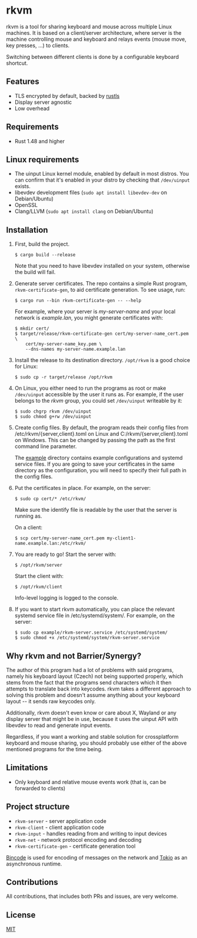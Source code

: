 # rkvm
rkvm is a tool for sharing keyboard and mouse across multiple Linux machines.
It is based on a client/server architecture, where server is the machine controlling mouse and keyboard and relays events (mouse move, key presses, ...) to clients.

Switching between different clients is done by a configurable keyboard shortcut.

## Features
- TLS encrypted by default, backed by [rustls](https://github.com/rustls/rustls)
- Display server agnostic
- Low overhead

## Requirements
- Rust 1.48 and higher

## Linux requirements
- The uinput Linux kernel module, enabled by default in most distros. You can confirm that it's enabled in your distro by checking that `/dev/uinput` exists.
- libevdev development files (`sudo apt install libevdev-dev` on Debian/Ubuntu)
- OpenSSL
- Clang/LLVM (`sudo apt install clang` on Debian/Ubuntu)

## Installation
1. First, build the project.

       $ cargo build --release

   Note that you need to have libevdev installed on your system, otherwise the build will fail.

2. Generate server certificates. The repo contains a simple Rust program, `rkvm-certificate-gen`, to aid certificate generation. To see usage, run:

       $ cargo run --bin rkvm-certificate-gen -- --help

   For example, where your server is *my-server-name* and your local network is *example.lan*, you might generate certificates with:

       $ mkdir cert/
       $ target/release/rkvm-certificate-gen cert/my-server-name_cert.pem \
           cert/my-server-name_key.pem \
           --dns-names my-server-name.example.lan

3. Install the release to its destination directory. `/opt/rkvm` is a good choice for Linux:

       $ sudo cp -r target/release /opt/rkvm

4. On Linux, you either need to run the programs as root or make `/dev/uinput` accessible by the user it runs as. For example, if the user belongs to the *rkvm* group, you could set `/dev/uinput` writeable by it:

       $ sudo chgrp rkvm /dev/uinput
       $ sudo chmod g+rw /dev/uinput

5. Create config files. By default, the program reads their config files from /etc/rkvm/{server,client}.toml on Linux and C:/rkvm/{server,client}.toml on Windows. This can be changed by passing the path as the first command line parameter.

   The [example](example) directory contains example configurations and systemd service files. If you are going to save your certificates in the same directory as the configuration, you will need to specify their full path in the config files.

6. Put the certificates in place. For example, on the server:

       $ sudo cp cert/* /etc/rkvm/

   Make sure the identify file is readable by the user that the server is running as.

   On a client:

       $ scp cert/my-server-name_cert.pem my-client1-name.example.lan:/etc/rkvm/

7. You are ready to go! Start the server with:

       $ /opt/rkvm/server

   Start the client with:

       $ /opt/rkvm/client

   Info-level logging is logged to the console.

8. If you want to start rkvm automatically, you can place the relevant systemd service file in /etc/systemd/system/. For example, on the server:

       $ sudo cp example/rkvm-server.service /etc/systemd/system/
       $ sudo chmod +x /etc/systemd/system/rkvm-server.service


## Why rkvm and not Barrier/Synergy?
The author of this program had a lot of problems with said programs, namely his keyboard layout (Czech) not being supported properly, which stems from the fact that the programs send characters which it then attempts to translate back into keycodes. rkvm takes a different approach to solving this problem and doesn't assume anything about your keyboard layout -- it sends raw keycodes only.

Additionally, rkvm doesn't even know or care about X, Wayland or any display server that might be in use, because it uses the uinput API with libevdev to read and generate input events.

Regardless, if you want a working and stable solution for crossplatform keyboard and mouse sharing, you should probably use either of the above mentioned programs for the time being.

## Limitations
- Only keyboard and relative mouse events work (that is, can be forwarded to clients)

## Project structure
- `rkvm-server` - server application code
- `rkvm-client` - client application code
- `rkvm-input` - handles reading from and writing to input devices
- `rkvm-net` - network protocol encoding and decoding
- `rkvm-certificate-gen` - certificate generation tool

[Bincode](https://github.com/servo/bincode) is used for encoding of messages on the network and [Tokio](https://tokio.rs) as an asynchronous runtime.

## Contributions
All contributions, that includes both PRs and issues, are very welcome.

## License
[MIT](LICENSE)
